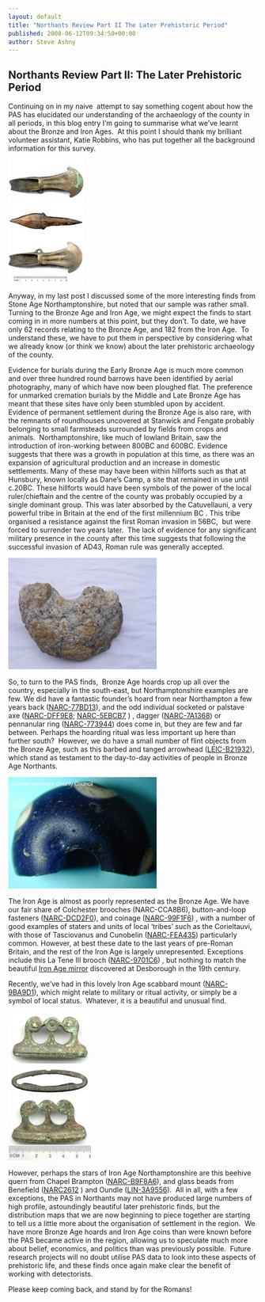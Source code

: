 ```yaml
---
layout: default
title: "Northants Review Part II The Later Prehistoric Period"
published: 2008-06-12T09:34:50+00:00
author: Steve Ashny
---
```

Northants Review Part II: The Later Prehistoric Period
------------------------------------------------------

Continuing on in my naive  attempt to say something cogent about how the PAS has elucidated our understanding of the archaeology of the county in all periods, in this blog entry I’m going to summarise what we’ve learnt about the Bronze and Iron Ages.  At this point I should thank my brilliant volunteer assistant, Katie Robbins, who has put together all the background information for this survey.

[![](/files/2008/06/axe.jpg "axe")](/files/2008/06/axe.jpg)

Anyway, in my last post I discussed some of the more interesting finds from Stone Age Northamptonshire, but noted that our sample was rather small.  Turning to the Bronze Age and Iron Age, we might expect the finds to start coming in in more numbers at this point, but they don’t. To date, we have only 62 records relating to the Bronze Age, and 182 from the Iron Age.  To understand these, we have to put them in perspective by considering what we already know (or think we know) about the later prehistoric archaeology of the county.

Evidence for burials during the Early Bronze Age is much more common and over three hundred round barrows have been identified by aerial photography, many of which have now been ploughed flat. The preference for unmarked cremation burials by the Middle and Late Bronze Age has meant that these sites have only been stumbled upon by accident.  Evidence of permanent settlement during the Bronze Age is also rare, with the remnants of roundhouses uncovered at Stanwick and Fengate probably belonging to small farmsteads surrounded by fields from crops and animals.  Northamptonshire, like much of lowland Britain, saw the introduction of iron-working between 800BC and 600BC. Evidence suggests that there was a growth in population at this time, as there was an expansion of agricultural production and an increase in domestic settlements. Many of these may have been within hillforts such as that at Hunsbury, known locally as Dane’s Camp, a site that remained in use until c.20BC. These hillforts would have been symbols of the power of the local ruler/chieftain and the centre of the county was probably occupied by a single dominant group. This was later absorbed by the Catuvellauni, a very powerful tribe in Britain at the end of the first millennium BC  . This tribe organised a resistance against the first Roman invasion in 56BC,  but were forced to surrender two years later.  The lack of evidence for any significant military presence in the county after this time suggests that following the successful invasion of AD43, Roman rule was generally accepted.

[](http://finds.org.uk/counties/pasnorthants/files/2008/06/quern.jpg "Beehive Quern")[![](/files/2008/06/beehive-quern-300x225.jpg "beehive-quern")](/files/2008/06/beehive-quern.jpg)

So, to turn to the PAS finds,  Bronze Age hoards crop up all over the country, especially in the south-east, but Northamptonshire examples are few. We did have a fantastic founder’s hoard from near Northampton a few years back ([NARC-77BD13](http://www.findsdatabase.org.uk/hms/pas_obj.php?type=finds&id=00146B77CBD01C0F "Bronze Age Founder's Hoard")), and the odd individual socketed or palstave axe ([NARC-DFF9E8](http://www.findsdatabase.org.uk/hms/pas_obj.php?type=finds&id=001478DFFEE01BB7); [NARC-5EBCB7](http://www.findsdatabase.org.uk/hms/pas_obj.php?type=finds&id=0014805EBFC01338 "Palstave Axe from Preston Capes") ) , dagger ([NARC-7A1368](http://www.findsdatabase.org.uk/hms/pas_obj.php?type=finds&id=00145A7A1CB0154E)) or pennanular ring ([NARC-773944](http://www.findsdatabase.org.uk/hms/pas_obj.php?type=finds&id=00146B773E0019A0)) does come in, but they are few and far between. Perhaps the hoarding ritual was less important up here than further south?  However, we do have a small number of flint objects from the Bronze Age, such as this barbed and tanged arrowhead ([LEIC-B21932](http://www.findsdatabase.org.uk/hms/pas_obj.php?type=finds&id=00143EB22D601B0E "Barbed and Tanged Arrowhead")), which stand as testament to the day-to-day activities of people in Bronze Age Northants.

[](http://finds.org.uk/counties/pasnorthants/files/2008/06/bead.jpg "Glass Bead")[![](/files/2008/06/bead-300x225.jpg "bead")](/files/2008/06/bead.jpg)

The Iron Age is almost as poorly represented as the Bronze Age. We have our fair share of Colchester brooches (NARC-CCA8B6), button-and-loop fasteners ([NARC-DCD2F0](http://www.findsdatabase.org.uk/hms/pas_obj.php?type=finds&id=001422DCDE801A5A "Iron Age button-and-loop fastener")), and coinage ([NARC-99F1F6](http://www.findsdatabase.org.uk/hms/pas_obj.php?type=finds&id=00147399F330159D#a00147399F330159D)) , with a number of good examples of staters and units of local ‘tribes’ such as the Corieltauvi, with those of Tasciovanus and Cunobelin ([NARC-FEA435](http://www.findsdatabase.org.uk/hms/pas_obj.php?type=finds&id=00146DFEA9101335#a00146DFEA9101335)) particularly common. However, at best these date to the last years of pre-Roman Britain, and the rest of the Iron Age is largely unrepresented. Exceptions include this La Tene III brooch ([NARC-9701C6](http://www.findsdatabase.org.uk/hms/pas_obj.php?type=finds&id=00147C970B501A29#a00147C970B501A29)) , but nothing to match the beautiful [Iron Age mirror](http://www.britishmuseum.org/research/research_projects/iron_age_mirrors.aspx) discovered at Desborough in the 19th century.

Recently, we’ve had in this lovely Iron Age scabbard mount ([NARC-9BA9D1](http://www.findsdatabase.org.uk/hms/pas_obj.php?type=finds&id=00147D9BAD7010F5)), which might relate to military or ritual activity, or simply be a symbol of local status.  Whatever, it is a beautiful and unusual find.

[](http://finds.org.uk/counties/pasnorthants/files/2008/06/scabbard-mount.jpg "Iron Age Scabbard Mount from Titchmarsh")[![](/files/2008/06/scabbard-mount-167x300.jpg "scabbard-mount")](/files/2008/06/scabbard-mount.jpg)

However, perhaps the stars of Iron Age Northamptonshire are this beehive quern from Chapel Brampton ([NARC-B9F8A6](http://www.findsdatabase.org.uk/hms/pas_obj.php?type=finds&id=00143BBBC3E01183)), and glass beads from Benefield ([NARC2612](http://www.findsdatabase.org.uk/hms/pas_obj.php?type=finds&id=0013EA1612B01761) ) and Oundle ([LIN-3A9556](http://www.findsdatabase.org.uk/hms/pas_obj.php?type=finds&id=0014113AA78015A8#a0014113AA78015A8)).  All in all, with a few exceptions, the PAS in Northants may not have produced large numbers of high profile, astoundingly beautiful later prehistoric finds, but the distribution maps that we are now beginning to piece together are starting to tell us a little more about the organisation of settlement in the region.  We have more Bronze Age hoards and Iron Age coins than were known before the PAS became active in the region, allowing us to speculate much more about belief, economics, and politics than was previously possible.  Future research projects will no doubt utilise PAS data to look into these aspects of prehistoric life, and these finds once again make clear the benefit of working with detectorists.

Please keep coming back, and stand by for the Romans!
